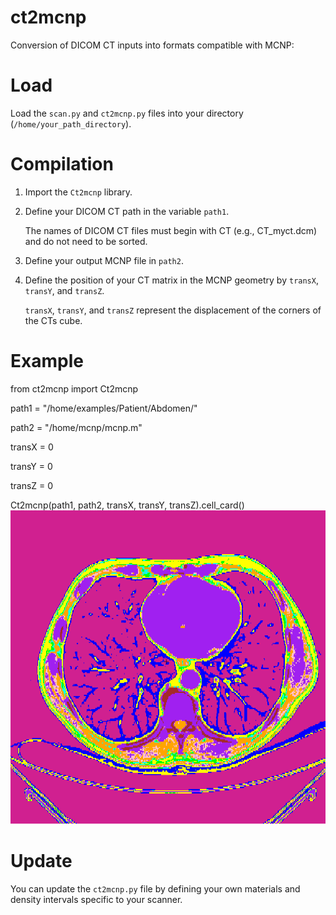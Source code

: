 # ct2mcnp
Conversion of DICOM CT inputs into formats compatible with MCNP:

# Load 
Load the `scan.py` and `ct2mcnp.py` files into your directory (`/home/your_path_directory`).

# Compilation

1) Import the `Ct2mcnp` library.
2) Define your DICOM CT path in the variable `path1`.
   
   The names of DICOM CT files must begin with CT (e.g., CT_myct.dcm) and do not need to be sorted.
4) Define your output MCNP file in `path2`.
5) Define the position of your CT matrix in the MCNP geometry by `transX`, `transY`, and `transZ`.

   `transX`, `transY`, and `transZ` represent the displacement of the corners of the CTs cube.

# Example
from ct2mcnp import Ct2mcnp

path1 = "/home/examples/Patient/Abdomen/"

path2 = "/home/mcnp/mcnp.m"

transX = 0

transY = 0

transZ = 0

Ct2mcnp(path1, path2, transX, transY, transZ).cell_card()
![Ct2mcnp](Abdomen_mcnp.png)
# Update
You can update the `ct2mcnp.py` file by defining your own materials and density intervals specific to your scanner.


